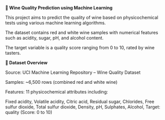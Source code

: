 ******🍷 Wine Quality Prediction using Machine Learning******


This project aims to predict the quality of wine based on physicochemical tests using various machine learning algorithms.

The dataset contains red and white wine samples with numerical features such as acidity, sugar, pH, and alcohol content.

The target variable is a quality score ranging from 0 to 10, rated by wine tasters.


**📂 Dataset Overview**


Source: UCI Machine Learning Repository – Wine Quality Dataset

Samples: ~6,500 rows (combined red and white wine)

Features: 11 physicochemical attributes including:

Fixed acidity,
Volatile acidity,
Citric acid,
Residual sugar,
Chlorides,
Free sulfur dioxide,
Total sulfur dioxide,
Density,
pH,
Sulphates,
Alcohol,
Target: quality (Score: 0 to 10)
